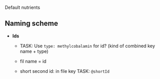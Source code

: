 
Default nutrients


Naming scheme
----------------------------------------------------------

- **Ids**

  - TASK: Use `type: methylcobalamin` for id? (kind of combined key name + type)
  
  - fil name = id
  - short second id: in file key TASK: `@shortId`
